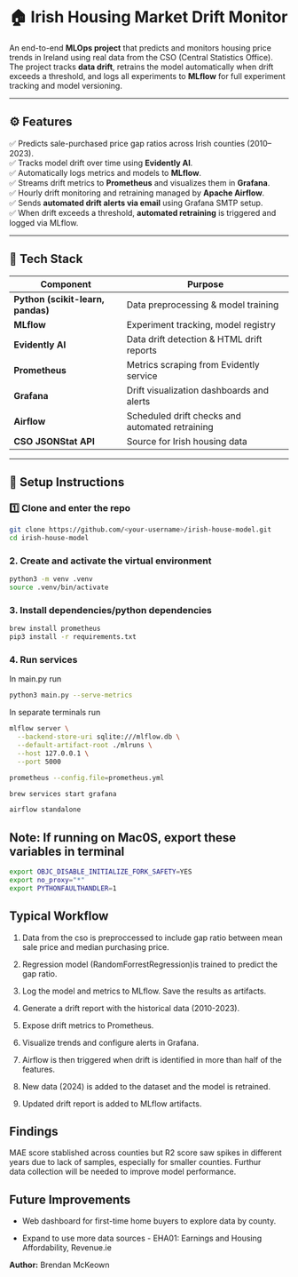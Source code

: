 # 🏠 Irish Housing Market Drift Monitor

An end-to-end **MLOps project** that predicts and monitors housing price trends in Ireland using real data from the CSO (Central Statistics Office).  
The project tracks **data drift**, retrains the model automatically when drift exceeds a threshold, and logs all experiments to **MLflow** for full experiment tracking and model versioning.

---

## ⚙️ Features

✅ Predicts sale-purchased price gap ratios across Irish counties (2010–2023).  
✅ Tracks model drift over time using **Evidently AI**.  
✅ Automatically logs metrics and models to **MLflow**.  
✅ Streams drift metrics to **Prometheus** and visualizes them in **Grafana**.  
✅ Hourly drift monitoring and retraining managed by **Apache Airflow**.  
✅ Sends **automated drift alerts via email** using Grafana SMTP setup.  
✅ When drift exceeds a threshold, **automated retraining** is triggered and logged via MLflow.  

---

## 🧩 Tech Stack

| Component | Purpose |
|------------|----------|
| **Python (scikit-learn, pandas)** | Data preprocessing & model training |
| **MLflow** | Experiment tracking, model registry |
| **Evidently AI** | Data drift detection & HTML drift reports |
| **Prometheus** | Metrics scraping from Evidently service |
| **Grafana** | Drift visualization dashboards and alerts |
| **Airflow** | Scheduled drift checks and automated retraining |
| **CSO JSONStat API** | Source for Irish housing data |

---

## 🚀 Setup Instructions

### 1️⃣ Clone and enter the repo
```bash
git clone https://github.com/<your-username>/irish-house-model.git
cd irish-house-model
```
### 2. Create and activate the virtual environment
```bash
python3 -m venv .venv
source .venv/bin/activate
```
### 3. Install dependencies/python dependencies
``` bash
brew install prometheus
pip3 install -r requirements.txt
```
### 4. Run services
In main.py run 
``` bash
python3 main.py --serve-metrics
```
In separate terminals run 
``` bash
mlflow server \
  --backend-store-uri sqlite:///mlflow.db \
  --default-artifact-root ./mlruns \
  --host 127.0.0.1 \
  --port 5000

prometheus --config.file=prometheus.yml

brew services start grafana

airflow standalone
```

## Note: If running on Mac0S, export these variables in terminal
``` bash
export OBJC_DISABLE_INITIALIZE_FORK_SAFETY=YES
export no_proxy="*"
export PYTHONFAULTHANDLER=1
```

## Typical Workflow

1. Data from the cso is preproccessed to include gap ratio between mean sale price and median purchasing price.

2. Regression model (RandomForrestRegression)is trained to predict the gap ratio.

3. Log the model and metrics to MLflow. Save the results as artifacts. 

4. Generate a drift report with the historical data (2010-2023).

5. Expose drift metrics to Prometheus.

6. Visualize trends and configure alerts in Grafana.

7. Airflow is then triggered when drift is identified in more than half of the features.

8. New data (2024) is added to the dataset and the model is retrained. 

9. Updated drift report is added to MLflow artifacts.

## Findings
MAE score stablished across counties but R2 score saw spikes in different years due to lack of samples, especially for smaller counties. Furthur   
data collection will be needed to improve model performance. 
## Future Improvements
* Web dashboard for first-time home buyers to explore data by county.

* Expand to use more data sources - EHA01: Earnings and Housing Affordability, Revenue.ie



**Author:** Brendan McKeown  
